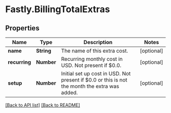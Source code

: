 # Fastly.BillingTotalExtras

## Properties

Name | Type | Description | Notes
------------ | ------------- | ------------- | -------------
**name** | **String** | The name of this extra cost. | [optional] 
**recurring** | **Number** | Recurring monthly cost in USD. Not present if $0.0. | [optional] 
**setup** | **Number** | Initial set up cost in USD. Not present if $0.0 or this is not the month the extra was added. | [optional] 


[[Back to API list]](../../README.md#endpoints) [[Back to README]](../../README.md)
